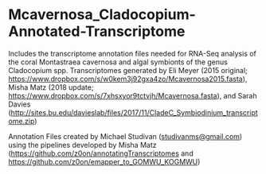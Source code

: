 # Mcavernosa_Cladocopium-Annotated-Transcriptome
Includes the transcriptome annotation files needed for RNA-Seq analysis of the coral Montastraea cavernosa and algal symbionts of the genus Cladocopium spp. Transcriptomes generated by Eli Meyer (2015 original; https://www.dropbox.com/s/w0kem3j92gxa4zo/Mcavernosa2015.fasta), Misha Matz (2018 update; https://www.dropbox.com/s/7xhsxyor9tctvjh/Mcavernosa.fasta), and Sarah Davies (http://sites.bu.edu/davieslab/files/2017/11/CladeC_Symbiodinium_transcriptome.zip)

Annotation Files created by Michael Studivan (studivanms@gmail.com) using the pipelines developed by Misha Matz (https://github.com/z0on/annotatingTranscriptomes and https://github.com/z0on/emapper_to_GOMWU_KOGMWU)
